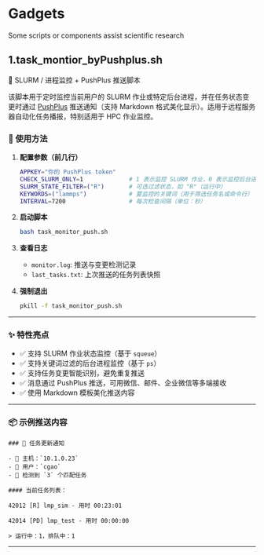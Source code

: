 # Gadgets
Some scripts or components assist scientific research


## 1.task_montior_byPushplus.sh

🎯 SLURM / 进程监控 + PushPlus 推送脚本

该脚本用于定时监控当前用户的 SLURM 作业或特定后台进程，并在任务状态变更时通过 [PushPlus](https://www.pushplus.plus) 推送通知（支持 Markdown 格式美化显示）。适用于远程服务器自动化任务播报，特别适用于 HPC 作业监控。

### 🚀 使用方法

1. **配置参数（前几行）**
   ```bash
   APPKEY="你的 PushPlus token"
   CHECK_SLURM_ONLY=1             # 1 表示监控 SLURM 作业，0 表示监控后台进程
   SLURM_STATE_FILTER=("R")       # 可选过滤状态，如 "R"（运行中）
   KEYWORDS=("lammps")            # 要监控的关键词（用于筛选任务名或命令行）
   INTERVAL=7200                  # 每次检查间隔（单位：秒）
   ```

2. **启动脚本**
   ```bash
   bash task_monitor_push.sh
   ```

3. **查看日志**
   - `monitor.log`: 推送与变更检测记录
   - `last_tasks.txt`: 上次推送的任务列表快照

4. **强制退出**
   ```bash
   pkill -f task_monitor_push.sh
   ```

---

### ✨ 特性亮点

- ✅ 支持 SLURM 作业状态监控（基于 `squeue`）
- ✅ 支持关键词过滤的后台进程监控（基于 `ps`）
- ✅ 支持任务变更智能识别，避免重复推送
- ✅ 消息通过 PushPlus 推送，可用微信、邮件、企业微信等多端接收
- ✅ 使用 Markdown 模板美化推送内容

---

### 📦 示例推送内容

```
### 🎯 任务更新通知

- 📍 主机：`10.1.0.23`
- 👤 用户：`cgao`
- 📌 检测到 `3` 个匹配任务

#### 当前任务列表：

42012 [R] lmp_sim - 用时 00:23:01

42014 [PD] lmp_test - 用时 00:00:00

> 运行中：1，排队中：1
```

---

